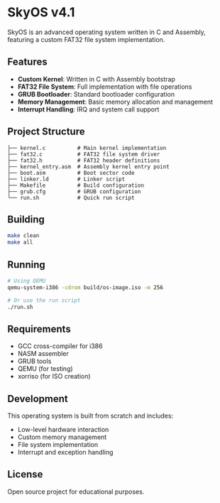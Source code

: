 # SkyOS v4.1

SkyOS is an advanced operating system written in C and Assembly, featuring a custom FAT32 file system implementation.

## Features

- **Custom Kernel**: Written in C with Assembly bootstrap
- **FAT32 File System**: Full implementation with file operations
- **GRUB Bootloader**: Standard bootloader configuration
- **Memory Management**: Basic memory allocation and management
- **Interrupt Handling**: IRQ and system call support

## Project Structure

```
├── kernel.c          # Main kernel implementation
├── fat32.c           # FAT32 file system driver
├── fat32.h           # FAT32 header definitions
├── kernel_entry.asm  # Assembly kernel entry point
├── boot.asm          # Boot sector code
├── linker.ld         # Linker script
├── Makefile          # Build configuration
├── grub.cfg          # GRUB configuration
└── run.sh            # Quick run script
```

## Building

```bash
make clean
make all
```

## Running

```bash
# Using QEMU
qemu-system-i386 -cdrom build/os-image.iso -m 256

# Or use the run script
./run.sh
```

## Requirements

- GCC cross-compiler for i386
- NASM assembler
- GRUB tools
- QEMU (for testing)
- xorriso (for ISO creation)

## Development

This operating system is built from scratch and includes:

- Low-level hardware interaction
- Custom memory management
- File system implementation
- Interrupt and exception handling

## License

Open source project for educational purposes.
